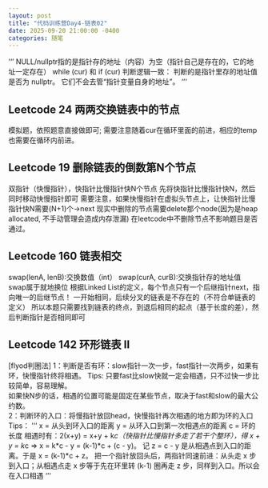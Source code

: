 ```yaml
---
layout: post
title: "代码训练营Day4-链表02"
date: 2025-09-20 21:00:00 -0400
categories: 随笔
---
```


’‘’
NULL/nullptr指的是指针存的地址（内容）为空（指针自己是存在的，它的地址一定存在）
while (cur) 和 if (cur) 判断逻辑一致：
判断的是指针里存的地址值是否为 nullptr。
它们不会去管“指针变量自身的地址”。
‘’‘

## Leetcode 24 两两交换链表中的节点
模拟题，依照题意直接做即可;
需要注意随着cur在循环里面的前进，相应的temp也需要在循环内前进。

## Leetcode 19 删除链表的倒数第N个节点
双指针（快慢指针），快指针比慢指针快N个节点
先将快指针比慢指针快N，然后同时移动快慢指针即可
需要注意，如果快慢指针在虚拟头节点上，让快指针比慢指针快N需要(N+1)个->next
现实中删除的节点需要delete那个node(因为是heap allocated, 不手动管理会造成内存泄漏)
在leetcode中不删除节点不影响题目是否通过。

## Leetcode 160 链表相交
swap(lenA, lenB):交换数值（int）
swap(curA, curB):交换指针存的地址值
swap属于就地换位
根据Linked List的定义，每个节点只有一个后继指针next，指向唯一的后继节点！
一开始相同，后续分叉的链表是不存在的（不符合单链表的定义）
所以本题只需要找到链表的终点，到退后相同的起点（基于长度的差），然后判断指针是否相同即可

## Leetcode 142 环形链表 II
[flyod判圈法]
1：判断是否有环：slow指针一次一步，fast指针一次两步，如果有环，快慢指针终将相遇。
Tips: 只要fast比slow快就一定会相遇，只不过快一步比较简单，容易理解。  
如果快N步的话，相遇的位置可能是固定在某些节点，取决于fast和slow的最大公约数。  
2：判断环的入口：将慢指针放回head，快慢指针再次相遇的地方即为环的入口
Tips：
’‘’
x = 从头到环入口的距离
y = 从环入口到第一次相遇点的距离
c = 环的长度
相遇时有：2(x+y) = x+y + k*c（快指针比慢指针多走了若干个整环），得
x + y = k*c => x = k*c - y = (k-1)*c + (c - y)。
记 z = c - y 是从相遇点到入口的距离。于是 x = (k-1)*c + z。
把一个指针放回头后，两指针同速前进：从头走 x 步到入口；从相遇点走 x 步等于先在环里转 (k-1) 圈再走 z 步，同样到入口。所以会在入口相遇
‘’‘















